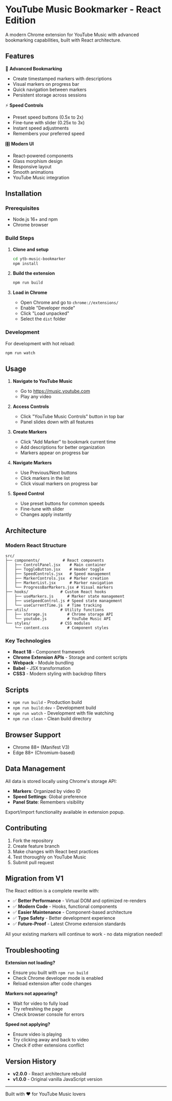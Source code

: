 # YouTube Music Bookmarker - React Edition

A modern Chrome extension for YouTube Music with advanced bookmarking capabilities, built with React architecture.

## Features

🎵 **Advanced Bookmarking**
- Create timestamped markers with descriptions
- Visual markers on progress bar
- Quick navigation between markers
- Persistent storage across sessions

⚡ **Speed Controls**
- Preset speed buttons (0.5x to 2x)
- Fine-tune with slider (0.25x to 3x)
- Instant speed adjustments
- Remembers your preferred speed

🎛️ **Modern UI**
- React-powered components
- Glass morphism design
- Responsive layout
- Smooth animations
- YouTube Music integration

## Installation

### Prerequisites
- Node.js 16+ and npm
- Chrome browser

### Build Steps

1. **Clone and setup**
   ```bash
   cd ytb-music-bookmarker
   npm install
   ```

2. **Build the extension**
   ```bash
   npm run build
   ```

3. **Load in Chrome**
   - Open Chrome and go to `chrome://extensions/`
   - Enable "Developer mode"
   - Click "Load unpacked"
   - Select the `dist` folder

### Development

For development with hot reload:
```bash
npm run watch
```

## Usage

1. **Navigate to YouTube Music**
   - Go to https://music.youtube.com
   - Play any video

2. **Access Controls**
   - Click "YouTube Music Controls" button in top bar
   - Panel slides down with all features

3. **Create Markers**
   - Click "Add Marker" to bookmark current time
   - Add descriptions for better organization
   - Markers appear on progress bar

4. **Navigate Markers**
   - Use Previous/Next buttons
   - Click markers in the list
   - Click visual markers on progress bar

5. **Speed Control**
   - Use preset buttons for common speeds
   - Fine-tune with slider
   - Changes apply instantly

## Architecture

### Modern React Structure
```
src/
├── components/          # React components
│   ├── ControlPanel.jsx    # Main container
│   ├── ToggleButton.jsx    # Header toggle
│   ├── SpeedControls.jsx   # Speed management
│   ├── MarkerControls.jsx  # Marker creation
│   ├── MarkerList.jsx      # Marker navigation
│   └── ProgressBarMarkers.jsx # Visual markers
├── hooks/              # Custom React hooks
│   ├── useMarkers.js      # Marker state management
│   ├── useSpeedControl.js # Speed state management
│   └── useCurrentTime.js  # Time tracking
├── utils/              # Utility functions
│   ├── storage.js         # Chrome storage API
│   └── youtube.js         # YouTube Music API
└── styles/             # CSS modules
    └── content.css        # Component styles
```

### Key Technologies
- **React 18** - Component framework
- **Chrome Extension APIs** - Storage and content scripts
- **Webpack** - Module bundling
- **Babel** - JSX transformation
- **CSS3** - Modern styling with backdrop filters

## Scripts

- `npm run build` - Production build
- `npm run build:dev` - Development build
- `npm run watch` - Development with file watching
- `npm run clean` - Clean build directory

## Browser Support

- Chrome 88+ (Manifest V3)
- Edge 88+ (Chromium-based)

## Data Management

All data is stored locally using Chrome's storage API:
- **Markers**: Organized by video ID
- **Speed Settings**: Global preference
- **Panel State**: Remembers visibility

Export/import functionality available in extension popup.

## Contributing

1. Fork the repository
2. Create feature branch
3. Make changes with React best practices
4. Test thoroughly on YouTube Music
5. Submit pull request

## Migration from V1

The React edition is a complete rewrite with:
- ✅ **Better Performance** - Virtual DOM and optimized re-renders
- ✅ **Modern Code** - Hooks, functional components
- ✅ **Easier Maintenance** - Component-based architecture
- ✅ **Type Safety** - Better development experience
- ✅ **Future-Proof** - Latest Chrome extension standards

All your existing markers will continue to work - no data migration needed!

## Troubleshooting

**Extension not loading?**
- Ensure you built with `npm run build`
- Check Chrome developer mode is enabled
- Reload extension after code changes

**Markers not appearing?**
- Wait for video to fully load
- Try refreshing the page
- Check browser console for errors

**Speed not applying?**
- Ensure video is playing
- Try clicking away and back to video
- Check if other extensions conflict

## Version History

- **v2.0.0** - React architecture rebuild
- **v1.0.0** - Original vanilla JavaScript version

---

Built with ❤️ for YouTube Music lovers
